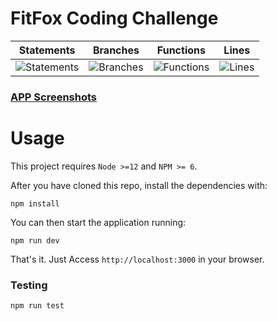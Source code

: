 # FitFox Coding Challenge

| Statements | Branches | Functions | Lines |
| -----------|----------|-----------|-------|
| ![Statements](https://img.shields.io/badge/Coverage-92.11%25-brightgreen.svg "Make me better!") | ![Branches](https://img.shields.io/badge/Coverage-100%25-brightgreen.svg "Make me better!") | ![Functions](https://img.shields.io/badge/Coverage-81.82%25-yellow.svg "Make me better!") | ![Lines](https://img.shields.io/badge/Coverage-92.04%25-brightgreen.svg "Make me better!") |

###
### [APP Screenshots](screenshots.md)


# Usage

This project requires `Node >=12` and `NPM >= 6`.

After you have cloned this repo, install the dependencies with:

```
npm install
```

You can then start the application running:

```
npm run dev
```

That's it. Just Access `http://localhost:3000` in your browser.


### Testing

```
npm run test
```
